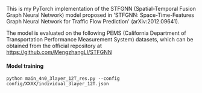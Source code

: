 This is my PyTorch implementation of the STFGNN (Spatial-Temporal Fusion Graph Neural Network) model proposed in 'STFGNN: Space-Time-Features Graph Neural Network for Traffic Flow Prediction' (arXiv:2012.09641).

The model is evaluated on the following PEMS (California Department of Transportation Performance Measurement System) datasets, which can be obtained from the official repository at https://github.com/MengzhangLI/STFGNN

#### Model training
```
python main_4n0_3layer_12T_res.py --config config/XXXX/individual_3layer_12T.json

```

